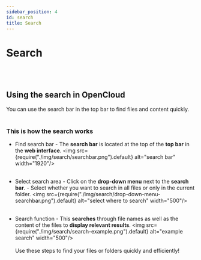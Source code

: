```yaml
---
sidebar_position: 4
id: search
title: Search
---
```


# Search

<br/><br/>

## Using the search in OpenCloud

You can use the search bar in the top bar to find files and content quickly. <br/><br/>

### This is how the search works

- Find search bar - The **search bar** is located at the top of the **top bar** in the **web interface**. <img
  src={require("./img/search/searchbar.png").default} alt="search bar" width="1920"/> <br/><br/>

- Select search area - Click on the **drop-down menu** next to the **search bar**. - Select whether you want to search
  in all files or only in the current folder. <img src={require("./img/search/drop-down-menu-searchbar.png").default}
  alt="select where to search" width="500"/> <br/><br/>
- Search function - This **searches** through file names as well as the content of the files to **display relevant
  results**. <img src={require("./img/search/search-example.png").default} alt="example search" width="500"/> <br/><br/>
  Use these steps to find your files or folders quickly and efficiently!
